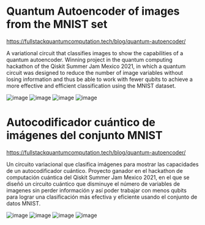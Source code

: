 # Quantum Autoencoder of images from the MNIST set
https://fullstackquantumcomputation.tech/blog/quantum-autoencoder/

A variational circuit that classifies images to show the capabilities of a quantum autoencoder. Winning project in the quantum computing hackathon of the Qiskit Summer Jam Mexico 2021, in which a quantum circuit was designed to reduce the number of image variables without losing information and thus be able to work with fewer qubits to achieve a more effective and efficient classification using the MNIST dataset.

![image](https://github.com/user-attachments/assets/dc08706f-eef9-4c3f-a075-821c16f81ab7)
![image](https://github.com/user-attachments/assets/db1f136f-588c-4ee7-8468-65133431ff8c)
![image](https://github.com/user-attachments/assets/11ce0f6c-eb6b-433a-b63a-f07c500e53b5)
![image](https://github.com/user-attachments/assets/495067b6-b4bb-423e-8a49-c42a86e517c8)




# Autocodificador cuántico de imágenes del conjunto MNIST
https://fullstackquantumcomputation.tech/blog/quantum-autoencoder/

Un circuito variacional que clasifica imágenes para mostrar las capacidades de un autocodificador cuántico. Proyecto ganador en el hackathon de computación cuántica del Qiskit Summer Jam Mexico 2021, en el que se diseñó un circuito cuántico que disminuye el número de variables de imagenes sin perder información y así poder trabajar con menos qubits para lograr una clasificación más efectiva y eficiente usando el conjunto de datos MNIST.

![image](https://github.com/user-attachments/assets/dd108bd7-a218-479f-abec-197f69972731)
![image](https://github.com/user-attachments/assets/4bc5d67f-8949-45bd-acf4-419e3596c4bb)
![image](https://github.com/user-attachments/assets/c929f6f9-1e2e-4a7c-b05c-832cad68aac3)
![image](https://github.com/user-attachments/assets/382eebab-5703-4e37-9156-00dfaf783c3d)


